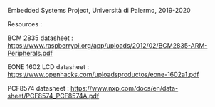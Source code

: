 Embedded Systems Project, Università di Palermo, 2019-2020

Resources :

BCM 2835 datasheet :
https://www.raspberrypi.org/app/uploads/2012/02/BCM2835-ARM-Peripherals.pdf

EONE 1602 LCD datasheet :
https://www.openhacks.com/uploadsproductos/eone-1602a1.pdf

PCF8574 datasheet :
https://www.nxp.com/docs/en/data-sheet/PCF8574_PCF8574A.pdf
